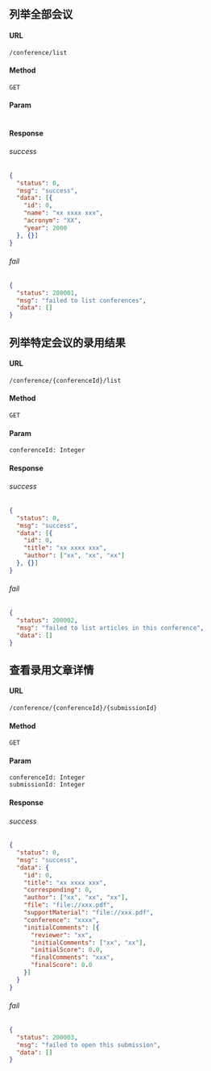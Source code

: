 ## 列举全部会议
#### URL
```
/conference/list
```

#### Method
``` 
GET
```

#### Param
``` 
```

#### Response
###### success
```json
{
  "status": 0,
  "msg": "success",
  "data": [{
    "id": 0,
    "name": "xx xxxx xxx",
    "acronym": "XX",
    "year": 2000
  }, {}]
}
```
###### fail
```json
{
  "status": 200001,
  "msg": "failed to list conferences",
  "data": []
}
```

## 列举特定会议的录用结果
#### URL
```
/conference/{conferenceId}/list
```

#### Method
``` 
GET
```

#### Param
``` 
conferenceId: Integer
```

#### Response
###### success
```json
{
  "status": 0,
  "msg": "success",
  "data": [{
    "id": 0,
    "title": "xx xxxx xxx",
    "author": ["xx", "xx", "xx"]
  }, {}]
}
```
###### fail
```json
{
  "status": 200002,
  "msg": "failed to list articles in this conference",
  "data": []
}
```

## 查看录用文章详情
#### URL
```
/conference/{conferenceId}/{submissionId}
```

#### Method
``` 
GET
```

#### Param
``` 
conferenceId: Integer
submissionId: Integer
```

#### Response
###### success
```json
{
  "status": 0,
  "msg": "success",
  "data": {
    "id": 0,
    "title": "xx xxxx xxx",
    "corresponding": 0,
    "author": ["xx", "xx", "xx"],
    "file": "file://xxx.pdf",
    "supportMaterial": "file://xxx.pdf",
    "conference": "xxxx",
    "initialComments": [{
      "reviewer": "xx",
      "initialComments": ["xx", "xx"],
      "initialScore": 0.0,
      "finalComments": "xxx",
      "finalScore": 0.0
    }]
  }
}
```
###### fail
```json
{
  "status": 200003,
  "msg": "failed to open this submission",
  "data": []
}
```

